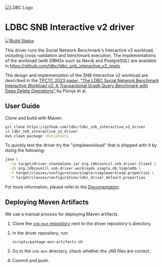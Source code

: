 ![LDBC Logo](ldbc-logo.png)
# LDBC SNB Interactive v2 driver

[![Build Status](https://circleci.com/gh/ldbc/ldbc_snb_interactive_v2_driver.svg?style=svg)](https://circleci.com/gh/ldbc/ldbc_snb_interactive_v2_driver)

This driver runs the Social Network Benchmark's Interactive v2 workload, including cross-validation and benchmark execution.
The implementations of the workload (with DBMSs such as Neo4j and PostgreSQL) are available in <https://github.com/ldbc/ldbc_snb_interactive_v2_impls>.

The design and implementation of the SNB Interactive v2 workload are described in the [TPCTC 2023 paper, "The LDBC Social Network Benchmark Interactive Workload v2: A Transactional Graph Query Benchmark with Deep Delete Operations"](https://ldbcouncil.org/docs/papers/ldbc-snb-interactive-v2-tpctc2023-preprint.pdf) by Püroja et al.

## User Guide

Clone and build with Maven:

```bash
git clone https://github.com/ldbc/ldbc_snb_interactive_v2_driver
cd ldbc_snb_interactive_v2_driver
mvn clean package -DskipTests
```

To quickly test the driver try the "simpleworkload" that is shipped with it by doing the following:

```bash
java \
  -cp target/driver-standalone.jar org.ldbcouncil.snb.driver.Client \
  -db org.ldbcouncil.snb.driver.workloads.simple.db.SimpleDb \
  -P target/classes/configuration/simple/simpleworkload.properties \
  -P target/classes/configuration/ldbc_driver_default.properties
```

For more information, please refer to the [Documentation](https://github.com/ldbc/ldbc_driver/wiki).

## Deploying Maven Artifacts

We use a manual process for deploying Maven artifacts.

1. Clone the [`snb-mvn` repository](https://github.com/ldbc/snb-mvn) next to the driver repository's directory.

2. In the driver repository, run:

    ```bash
    scripts/package-mvn-artifacts.sh
    ```

3. Go to the `snb-mvn` directory, check whether the JAR files are correct.

4. Commit and push.
